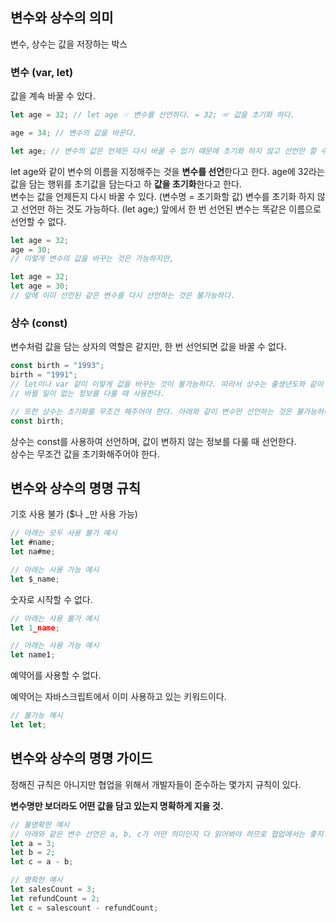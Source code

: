 ## **변수와 상수의 의미**

변수, 상수는 값을 저장하는 박스

### **변수 (var, let)**

값을 계속 바꿀 수 있다.

```javascript
let age = 32; // let age ☞ 변수를 선언하다. = 32; ☞ 값을 초기화 하다.

age = 34; // 변수의 값을 바꾼다.

let age; // 변수의 값은 언제든 다시 바꿀 수 있기 때문에 초기화 하지 않고 선언만 할 수도 있다.
```

let age와 같이 변수의 이름을 지정해주는 것을 **변수를 선언**한다고 한다.
age에 32라는 값을 담는 행위를 초기값을 담는다고 하 **값을 초기화**한다고 한다.  
변수는 값을 언제든지 다시 바꿀 수 있다. (변수명 = 초기화할 값)
변수를 초기화 하지 않고 선언만 하는 것도 가능하다. (let age;)
앞에서 한 번 선언된 변수는 똑같은 이름으로 선언할 수 없다.

```javascript
let age = 32;
age = 30;
// 이렇게 변수의 값을 바꾸는 것은 가능하지만,

let age = 32;
let age = 30;
// 앞에 이미 선언된 같은 변수를 다시 선언하는 것은 불가능하다.
```

### **상수 (const)**

변수처럼 값을 담는 상자의 역할은 같지만, 한 번 선언되면 값을 바꿀 수 없다.

```javascript
const birth = "1993";
birth = "1991";
// let이나 var 같이 이렇게 값을 바꾸는 것이 불가능하다. 따라서 상수는 출생년도와 같이 앞으로도
// 바뀔 일이 없는 정보를 다룰 때 사용한다.

// 또한 상수는 초기화를 무조건 해주어야 한다. 아래와 같이 변수만 선언하는 것은 불가능하다.
const birth;
```

상수는 const를 사용하여 선언하며, 값이 변하지 않는 정보를 다룰 때 선언한다.  
상수는 무조건 값을 초기화해주어야 한다.

## **변수와 상수의 명명 규칙**

기호 사용 불가 ($나 \_만 사용 가능)

```javascript
// 아래는 모두 사용 불가 예시
let #name;
let na#me;

// 아래는 사용 가능 예시
let $_name;
```

숫자로 시작할 수 없다.

```javascript
// 아래는 사용 불가 예시
let 1_name;

// 아래는 사용 가능 예시
let name1;
```

예약어를 사용할 수 없다.

예약어는 자바스크립트에서 이미 사용하고 있는 키워드이다.

```javascript
// 불가능 예시
let let;
```

## **변수와 상수의 명명 가이드**

정해진 규칙은 아니지만 협업을 위해서 개발자들이 준수하는 몇가지 규칙이 있다.

**변수명만 보더라도 어떤 값을 담고 있는지 명확하게 지을 것.**

```javascript
// 불명확한 예시
// 아래와 같은 변수 선언은 a, b, c가 어떤 의미인지 다 읽어봐야 하므로 협업에서는 좋지 않다.
let a = 3;
let b = 2;
let c = a - b;

// 명확한 예시
let salesCount = 3;
let refundCount = 2;
let c = salescount - refundCount;
```